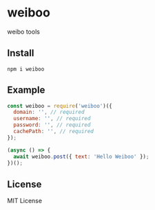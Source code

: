 # weiboo

weibo tools

## Install

```shell
npm i weiboo
```

## Example

```js
const weiboo = require('weiboo')({
  domain: '', // required
  username: '', // required
  password: '', // required
  cachePath: '', // required
});

(async () => {
  await weiboo.post({ text: 'Hello Weiboo' });
})();
```

## License

MIT License
